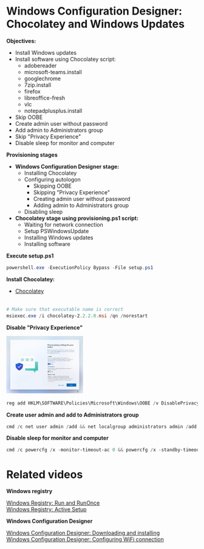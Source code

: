 # Windows Configuration Designer: Chocolatey and Windows Updates
<b>Objectives:</b>

* Install Windows updates
* Install software using Chocolatey script:
    * adobereader
    * microsoft-teams.install
    * googlechrome
    * 7zip.install
    * firefox
    * libreoffice-fresh
    * vlc
    * notepadplusplus.install
* Skip OOBE
* Create admin user without password
* Add admin to Administrators group
* Skip "Privacy Experience"
* Disable sleep for monitor and computer

<b>Provisioning stages</b>

* <b>Windows Configuration Designer stage:</b>
    * Installing Chocolatey
    * Configuring autologon
        * Skipping OOBE
        * Skipping "Privacy Experience"
        * Creating admin user without password
        * Adding admin to Administrators group
    * Disabling sleep
* <b>Chocolatey stage using provisioning.ps1 script:</b>
    * Waiting for network connection
    * Setup PSWindowsUpdate
    * Installing Windows updates
    * Installing software

<b>Execute setup.ps1</b>

```powershell
powershell.exe -ExecutionPolicy Bypass -File setup.ps1
```

<b>Install Chocolatey:</b>

* [Chocolatey](https://github.com/chocolatey/choco) <br /><br />

```powershell
# Make sure that executable name is correct
msiexec.exe /i chocolatey-2.2.2.0.msi /qn /norestart
```

<b>Disable "Privacy Experience"</b>

<img src="img/privacySettings.png" width=40% height=40%>

```powershell
reg add HKLM\SOFTWARE\Policies\Microsoft\Windows\OOBE /v DisablePrivacyExperience /t REG_DWORD /d 1
```

<b>Create user admin and add to Administrators group </b>
```powershell
cmd /c net user admin /add && net localgroup administrators admin /add
```

<b>Disable sleep for monitor and computer</b>
```powershell
cmd /c powercfg /x -monitor-timeout-ac 0 && powercfg /x -standby-timeout-ac 0
```

# Related videos
<b>Windows registry</b>

[Windows Registry: Run and RunOnce](https://youtu.be/zgFzCq5uEPw) <br />
[Windows Registry: Active Setup](https://youtu.be/HrVJ7wdvfmo) <br />

<b>Windows Configuration Designer</b>

[Windows Configuration Designer: Downloading and installing](https://youtu.be/cSa12YaNMbU) <br />
[Windows Configuration Designer: Configuring WiFi connection](https://youtu.be/S2ysvv4KvRY) <br />